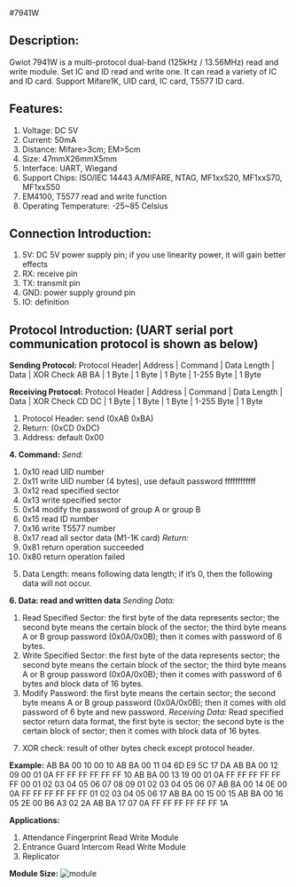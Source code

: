 #7941W

## Description:
Gwiot 7941W is a multi-protocol dual-band (125kHz / 13.56MHz) read and write module. Set IC and ID read and write one.
It can read a variety of IC and ID card. Support Mifare1K, UID card, IC card, T5577 ID card.

## Features:
1. Voltage: DC 5V
2. Current: 50mA
3. Distance: Mifare>3cm; EM>5cm
4. Size: 47mmX26mmX5mm
5. Interface: UART, Wiegand
6. Support Chips: ISO/IEC 14443 A/MIFARE, NTAG, MF1xxS20, MF1xxS70, MF1xxS50
7. EM4100, T5577 read and write function
8. Operating Temperature: -25~85 Celsius

## Connection Introduction:
1. 5V: DC 5V power supply pin; if you use linearity power, it will gain better effects
2. RX: receive pin
3. TX: transmit pin
4. GND: power supply ground pin
5. IO: definition

## Protocol Introduction: (UART serial port communication protocol is shown as below)
**Sending Protocol:**
Protocol Header| Address | Command | Data Length | Data       | XOR Check
AB BA          | 1 Byte	 | 1 Byte  | 1 Byte      | 1-255 Byte | 1 Byte

**Receiving Protocol:**
Protocol Header | Address | Command | Data Length | Data       | XOR Check
CD DC           | 1 Byte  | 1 Byte  | 1 Byte      | 1-255 Byte | 1 Byte

1. Protocol Header: send (0xAB 0xBA)
2. Return: (0xCD 0xDC)
3. Address: default 0x00

**4. Command:**
*Send:*
   1) 0x10 read UID number
   2) 0x11 write UID number (4 bytes), use default password ffffffffffff
   3) 0x12 read specified sector
   4) 0x13 write specified sector
   5) 0x14 modify the password of group A or group B
   6) 0x15 read ID number
   7) 0x16 write T5577 number
   8) 0x17 read all sector data (M1-1K card)
*Return:*
   1) 0x81 return operation succeeded
   2) 0x80 return operation failed

5. Data Length: means following data length; if it’s 0, then the following data will not occur.

**6. Data: read and written data**
*Sending Data:*
   1) Read Specified Sector: the first byte of the data represents sector; the second byte means the certain block of the sector; the third byte means A or B group password (0x0A/0x0B);
    then it comes with password of 6 bytes.
   2) Write Specified Sector: the first byte of the data represents sector; the second byte means the certain block of the sector; the third byte means A or B group password (0x0A/0x0B);
    then it comes with password of 6 bytes and block data of 16 bytes.
   3) Modify Password: the first byte means the certain sector; the second byte means A or B group password (0x0A/0x0B); then it comes with old password of 6 byte and new password.
*Receiving Data:*
   Read specified sector return data format, the first byte is sector; the second byte is the certain block of sector; then it comes with block data of 16 bytes.

7. XOR check: result of other bytes check except protocol header.

**Example:**
AB BA 00 10 00 10
AB BA 00 11 04 6D E9 5C 17 DA
AB BA 00 12 09 00 01 0A FF FF FF FF FF FF 10
AB BA 00 13 19 00 01 0A FF FF FF FF FF FF 00 01 02 03 04 05 06 07 08 09 01 02 03 04 05 06 07
AB BA 00 14 0E 00 0A FF FF FF FF FF FF 01 02 03 04 05 06 17
AB BA 00 15 00 15
AB BA 00 16 05 2E 00 B6 A3 02 2A
AB BA 17 07 0A FF FF FF FF FF FF 1A

**Applications:**
1. Attendance Fingerprint Read Write Module
2. Entrance Guard Intercom Read Write Module
3. Replicator

**Module Size:**
![module](https://github.com/smidik/rfid-7941w/blob/main/docs/module.jpg?raw=true)